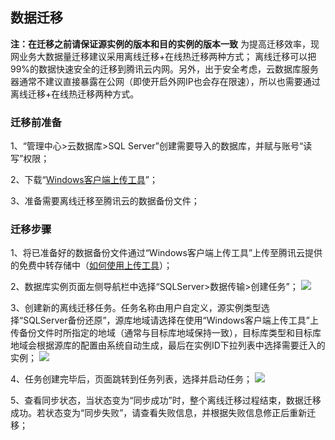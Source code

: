 ## 数据迁移
**注：在迁移之前请保证源实例的版本和目的实例的版本一致**
为提高迁移效率，现网业务大数据量迁移建议采用离线迁移+在线热迁移两种方式；
离线迁移可以把99%的数据快速安全的迁移到腾讯云内网。另外，出于安全考虑，云数据库服务器通常不建议直接暴露在公网（即使开启外网IP也会存在限速），所以也需要通过离线迁移+在线热迁移两种方式。
### 迁移前准备
1、“管理中心>云数据库>SQL Server”创建需要导入的数据库，并赋与账号“读写”权限；

2、下载“[Windows客户端上传工具](https://mc.qcloudimg.com/static/archive/924f2030cc27762d677c533ae533b1b1/upload.zip)”；

3、准备需要离线迁移至腾讯云的数据备份文件；

### 迁移步骤
1、将已准备好的数据备份文件通过“Windows客户端上传工具”上传至腾讯云提供的免费中转存储中（[如何使用上传工具](https://www.qcloud.com/doc/product/238/6412)）；

2、数据库实例页面左侧导航栏中选择“SQLServer>数据传输>创建任务”；
![](https://mc.qcloudimg.com/static/img/7b0b5cadaa2df742364316302df429e2/1.png)

3、创建新的离线迁移任务。任务名称由用户自定义，源实例类型选择“SQLServer备份还原”，源库地域请选择在使用“Windows客户端上传工具”上传备份文件时所指定的地域（通常与目标库地域保持一致），目标库类型和目标库地域会根据源库的配置由系统自动生成，最后在实例ID下拉列表中选择需要迁入的实例；
![](https://mc.qcloudimg.com/static/img/ff4798508e2156b7824d9a69e694155d/2.png)

4、任务创建完毕后，页面跳转到任务列表，选择并启动任务；
![](https://mc.qcloudimg.com/static/img/3e68d2d9ccdbded799a94c5a2d61d0f4/5.png)

5、查看同步状态，当状态变为“同步成功”时，整个离线迁移过程结束，数据迁移成功。若状态变为“同步失败”，请查看失败信息，并根据失败信息修正后重新迁移；
